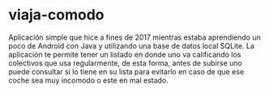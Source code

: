 # viaja-comodo
Aplicación simple que hice a fines de 2017 mientras estaba aprendiendo un poco de Android con Java y utilizando una base de datos local SQLite. La aplicación te permite tener un listado en donde uno va calificando los colectivos que usa regularmente, de esta forma, antes de subirse uno puede consultar si lo tiene en su lista para evitarlo en caso de que ese coche sea muy incomodo o este en mal estado.
